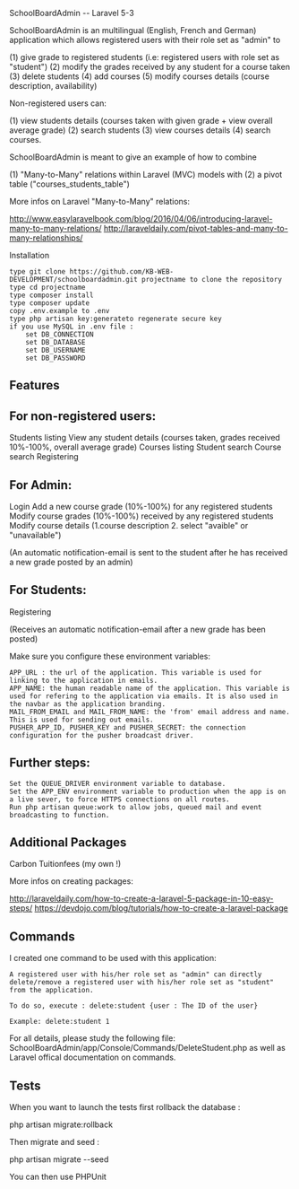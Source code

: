 SchoolBoardAdmin -- Laravel 5-3 

SchoolBoardAdmin is an multilingual (English, French and German) application which allows registered users with their role set as "admin" to 

(1) give grade to registered students (i.e: registered users with role set as "student")
(2) modify the grades received by any student for a course taken
(3) delete students 
(4) add courses
(5) modify courses details (course description, availability)

Non-registered users can:

(1) view students details (courses taken with given grade + view overall average grade)
(2) search students 
(3) view courses details
(4) search courses.

SchoolBoardAdmin is meant to give an example of how to combine

(1) "Many-to-Many" relations within Laravel (MVC) models with
(2) a pivot table ("courses_students_table")

More infos on Laravel "Many-to-Many" relations: 

http://www.easylaravelbook.com/blog/2016/04/06/introducing-laravel-many-to-many-relations/
http://laraveldaily.com/pivot-tables-and-many-to-many-relationships/ 

 
Installation

    type git clone https://github.com/KB-WEB-DEVELOPMENT/schoolboardadmin.git projectname to clone the repository
    type cd projectname
    type composer install
    type composer update
    copy .env.example to .env
    type php artisan key:generateto regenerate secure key
    if you use MySQL in .env file :
        set DB_CONNECTION
        set DB_DATABASE
        set DB_USERNAME
        set DB_PASSWORD

Features
---------

For non-registered users:
--------------------------

Students listing
View any student details (courses taken, grades received 10%-100%, overall average grade)
Courses listing
Student search
Course search
Registering

For Admin:
-----------

Login
Add a new course grade (10%-100%) for any registered students
Modify course grades (10%-100%) received by any registered students
Modify course details (1.course description 2. select "avaible" or "unavailable")
 
(An automatic notification-email is sent to the student after he has received a new grade posted by an admin)

For Students:
--------------

Registering

(Receives an automatic notification-email after a new grade has been posted)

Make sure you configure these environment variables:

    APP_URL : the url of the application. This variable is used for linking to the application in emails.
    APP_NAME: the human readable name of the application. This variable is used for refering to the application via emails. It is also used in the navbar as the application branding.
    MAIL_FROM_EMAIL and MAIL_FROM_NAME: the 'from' email address and name. This is used for sending out emails.   
    PUSHER_APP_ID, PUSHER_KEY and PUSHER_SECRET: the connection configuration for the pusher broadcast driver.

Further steps:
---------------

    Set the QUEUE_DRIVER environment variable to database.
    Set the APP_ENV environment variable to production when the app is on a live sever, to force HTTPS connections on all routes.
    Run php artisan queue:work to allow jobs, queued mail and event broadcasting to function.


Additional Packages
----------------------

Carbon
Tuitionfees (my own !)

More infos on creating packages:  

http://laraveldaily.com/how-to-create-a-laravel-5-package-in-10-easy-steps/
https://devdojo.com/blog/tutorials/how-to-create-a-laravel-package 


Commands
---------

I created  one command to be used with this application:

    A registered user with his/her role set as "admin" can directly delete/remove a registered user with his/her role set as "student" from the application.

    To do so, execute : delete:student {user : The ID of the user}

    Example: delete:student 1

For all details, please study the following file: SchoolBoardAdmin/app/Console/Commands/DeleteStudent.php as well as Laravel offical documentation on commands.

Tests
------

When you want to launch the tests first rollback the database :

php artisan migrate:rollback

Then migrate and seed :

php artisan migrate --seed

You can then use PHPUnit

